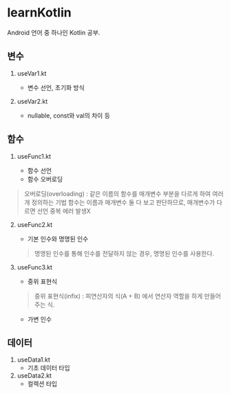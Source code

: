 # learnKotlin
Android 언어 중 하나인 Kotlin 공부.

## 변수

1. useVar1.kt

   - 변수 선언, 초기화 방식 
2. useVar2.kt

   - nullable, const와 val의 차이 등

## 함수

1. useFunc1.kt

   - 함수 선언
   - 함수 오버로딩

> 오버로딩(overloading) : 같은 이름의 함수를 매개변수 부분을 다르게 하여 여러개 정의하는 기법
> 함수는 이름과 매개변수 둘 다 보고 판단하므로, 매개변수가 다르면 선언 중복 에러 발생X

2. useFunc2.kt

   - 기본 인수와 명명된 인수

   > 명명된 인수를 통해 인수를 전달하지 않는 경우, 명명된 인수를 사용한다.

3. useFunc3.kt

   - 중위 표현식

   > 중위 표현식(infix) : 피연산자의 식(A + B) 에서 연산자 역할을 하게 만들어주는 식. 

   - 가변 인수


## 데이터

1. useData1.kt
   - 기초 데이터 타입
2. useData2.kt
   - 컬렉션 타입




